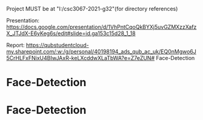 Project MUST be at "I:/csc3067-2021-g32"(for directory references)

Presentation:
https://docs.google.com/presentation/d/1VhPntCqoQkBYXj5uvGZMXzzXafzX_JTJdX-E6yKeg6s/edit#slide=id.ga153c15d28_1_18

Report:
https://qubstudentcloud-my.sharepoint.com/:w:/g/personal/40198194_ads_qub_ac_uk/EQ0nMgwo6J5CrHLFxFNixU4BIwJAxR-keLXcddwXLaTbWA?e=Z7eZUN# Face-Detection
# Face-Detection
# Face-Detection
